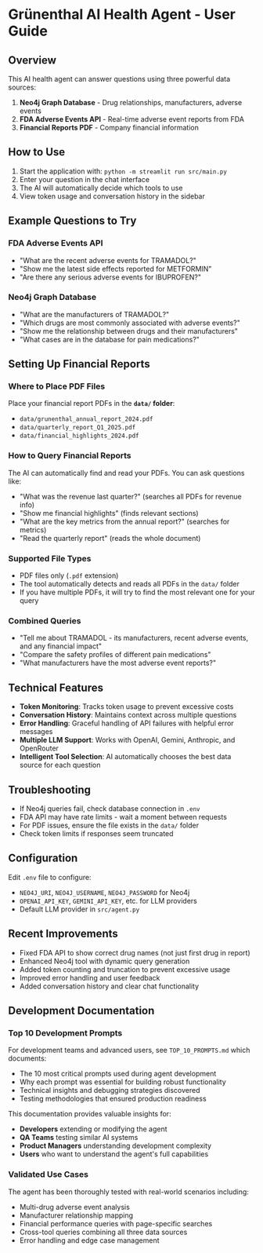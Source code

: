 # Grünenthal AI Health Agent - User Guide

## Overview
This AI health agent can answer questions using three powerful data sources:
1. **Neo4j Graph Database** - Drug relationships, manufacturers, adverse events
2. **FDA Adverse Events API** - Real-time adverse event reports from FDA
3. **Financial Reports PDF** - Company financial information

## How to Use
1. Start the application with: `python -m streamlit run src/main.py`
2. Enter your question in the chat interface
3. The AI will automatically decide which tools to use
4. View token usage and conversation history in the sidebar

## Example Questions to Try

### FDA Adverse Events API
- "What are the recent adverse events for TRAMADOL?"
- "Show me the latest side effects reported for METFORMIN"
- "Are there any serious adverse events for IBUPROFEN?"

### Neo4j Graph Database
- "What are the manufacturers of TRAMADOL?"
- "Which drugs are most commonly associated with adverse events?"
- "Show me the relationship between drugs and their manufacturers"
- "What cases are in the database for pain medications?"

## Setting Up Financial Reports

### Where to Place PDF Files
Place your financial report PDFs in the **`data/` folder**:
- `data/grunenthal_annual_report_2024.pdf`
- `data/quarterly_report_Q1_2025.pdf`
- `data/financial_highlights_2024.pdf`

### How to Query Financial Reports
The AI can automatically find and read your PDFs. You can ask questions like:
- "What was the revenue last quarter?" (searches all PDFs for revenue info)
- "Show me financial highlights" (finds relevant sections)
- "What are the key metrics from the annual report?" (searches for metrics)
- "Read the quarterly report" (reads the whole document)

### Supported File Types
- PDF files only (`.pdf` extension)
- The tool automatically detects and reads all PDFs in the `data/` folder
- If you have multiple PDFs, it will try to find the most relevant one for your query

### Combined Queries
- "Tell me about TRAMADOL - its manufacturers, recent adverse events, and any financial impact"
- "Compare the safety profiles of different pain medications"
- "What manufacturers have the most adverse event reports?"

## Technical Features
- **Token Monitoring**: Tracks token usage to prevent excessive costs
- **Conversation History**: Maintains context across multiple questions
- **Error Handling**: Graceful handling of API failures with helpful error messages
- **Multiple LLM Support**: Works with OpenAI, Gemini, Anthropic, and OpenRouter
- **Intelligent Tool Selection**: AI automatically chooses the best data source for each question

## Troubleshooting
- If Neo4j queries fail, check database connection in `.env`
- FDA API may have rate limits - wait a moment between requests
- For PDF issues, ensure the file exists in the `data/` folder
- Check token limits if responses seem truncated

## Configuration
Edit `.env` file to configure:
- `NEO4J_URI`, `NEO4J_USERNAME`, `NEO4J_PASSWORD` for Neo4j
- `OPENAI_API_KEY`, `GEMINI_API_KEY`, etc. for LLM providers
- Default LLM provider in `src/agent.py`

## Recent Improvements
- Fixed FDA API to show correct drug names (not just first drug in report)
- Enhanced Neo4j tool with dynamic query generation
- Added token counting and truncation to prevent excessive usage
- Improved error handling and user feedback
- Added conversation history and clear chat functionality

## Development Documentation

### **Top 10 Development Prompts**
For development teams and advanced users, see `TOP_10_PROMPTS.md` which documents:
- The 10 most critical prompts used during agent development
- Why each prompt was essential for building robust functionality
- Technical insights and debugging strategies discovered
- Testing methodologies that ensured production readiness

This documentation provides valuable insights for:
- **Developers** extending or modifying the agent
- **QA Teams** testing similar AI systems
- **Product Managers** understanding development complexity
- **Users** who want to understand the agent's full capabilities

### **Validated Use Cases**
The agent has been thoroughly tested with real-world scenarios including:
- Multi-drug adverse event analysis
- Manufacturer relationship mapping
- Financial performance queries with page-specific searches
- Cross-tool queries combining all three data sources
- Error handling and edge case management

